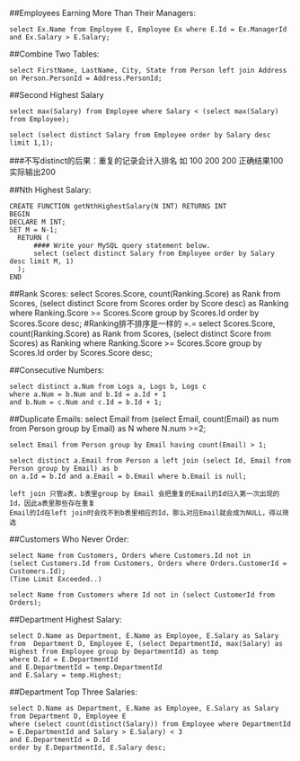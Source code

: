 ##Employees Earning More Than Their Managers:

    select Ex.Name from Employee E, Employee Ex where E.Id = Ex.ManagerId and Ex.Salary > E.Salary;

##Combine Two Tables:

    select FirstName, LastName, City, State from Person left join Address on Person.PersonId = Address.PersonId;

##Second Highest Salary

    select max(Salary) from Employee where Salary < (select max(Salary) from Employee);

    select (select distinct Salary from Employee order by Salary desc limit 1,1);

###不写distinct的后果：重复的记录会计入排名 如 100 200 200 正确结果100 实际输出200

##Nth Highest Salary:

    CREATE FUNCTION getNthHighestSalary(N INT) RETURNS INT
    BEGIN
    DECLARE M INT;
    SET M = N-1;
      RETURN (
          #### Write your MySQL query statement below.
          select (select distinct Salary from Employee order by Salary desc limit M, 1)
      );
    END

##Rank Scores: 
    select Scores.Score, count(Ranking.Score) as Rank 
    from Scores, (select distinct Score from Scores order by Score desc) as Ranking 
    where Ranking.Score >= Scores.Score  group by Scores.Id order by Scores.Score desc;
    #Ranking排不排序是一样的 =.=
    select Scores.Score, count(Ranking.Score) as Rank 
    from Scores, (select distinct Score from Scores) as Ranking 
    where Ranking.Score >= Scores.Score  group by Scores.Id order by Scores.Score desc;


##Consecutive Numbers:

    select distinct a.Num from Logs a, Logs b, Logs c 
    where a.Num = b.Num and b.Id = a.Id + 1 
    and b.Num = c.Num and c.Id = b.Id + 1;

##Duplicate Emails:
    select Email from (select Email, count(Email) as num from Person group by Email) as N where N.num >=2;

    select Email from Person group by Email having count(Email) > 1;

    select distinct a.Email from Person a left join (select Id, Email from Person group by Email) as b
    on a.Id = b.Id and a.Email = b.Email where b.Email is null; 

    left join 只管a表，b表里group by Email 会把重复的Email的Id归入第一次出现的Id，因此a表里那些存在重复
    Email的Id在left join时会找不到b表里相应的Id，那么对应Email就会成为NULL，得以筛选


##Customers Who Never Order:

    select Name from Customers, Orders where Customers.Id not in 
    (select Customers.Id from Customers, Orders where Orders.CustomerId = Customers.Id);
    (Time Limit Exceeded..)

    select Name from Customers where Id not in (select CustomerId from Orders);

##Department Highest Salary:

    select D.Name as Department, E.Name as Employee, E.Salary as Salary
    from  Department D, Employee E, (select DepartmentId, max(Salary) as Highest from Employee group by DepartmentId) as temp
    where D.Id = E.DepartmentId
    and E.DepartmentId = temp.DepartmentId
    and E.Salary = temp.Highest;
    

##Department Top Three Salaries:

    select D.Name as Department, E.Name as Employee, E.Salary as Salary
    from Department D, Employee E 
    where (select count(distinct(Salary)) from Employee where DepartmentId = E.DepartmentId and Salary > E.Salary) < 3
    and E.DepartmentId = D.Id
    order by E.DepartmentId, E.Salary desc;